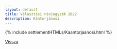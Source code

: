 ```yaml
---
layout: default
title: Választási névjegyzék 2022
description: Kántorjánosi
---
```


{% include settlementHTMLs/Kaantorjaanosi.html %}

[Vissza](../)